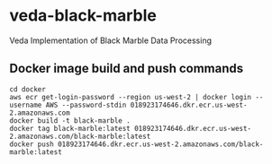 # veda-black-marble
Veda Implementation of Black Marble Data Processing

## Docker image build and push commands
```
cd docker
aws ecr get-login-password --region us-west-2 | docker login --username AWS --password-stdin 018923174646.dkr.ecr.us-west-2.amazonaws.com
docker build -t black-marble .
docker tag black-marble:latest 018923174646.dkr.ecr.us-west-2.amazonaws.com/black-marble:latest
docker push 018923174646.dkr.ecr.us-west-2.amazonaws.com/black-marble:latest
```